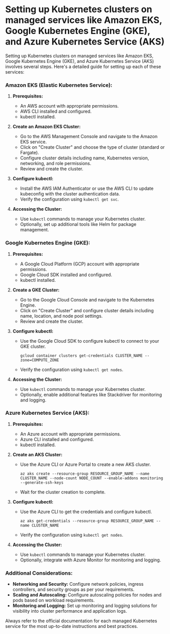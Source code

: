 # Setting up Kubernetes clusters on managed services like Amazon EKS, Google Kubernetes Engine (GKE), and Azure Kubernetes Service (AKS)

Setting up Kubernetes clusters on managed services like Amazon EKS, Google Kubernetes Engine (GKE), and Azure Kubernetes Service (AKS) involves several steps. Here's a detailed guide for setting up each of these services:

### Amazon EKS (Elastic Kubernetes Service):

1. **Prerequisites:**
   - An AWS account with appropriate permissions.
   - AWS CLI installed and configured.
   - kubectl installed.

2. **Create an Amazon EKS Cluster:**
   - Go to the AWS Management Console and navigate to the Amazon EKS service.
   - Click on "Create Cluster" and choose the type of cluster (standard or Fargate).
   - Configure cluster details including name, Kubernetes version, networking, and role permissions.
   - Review and create the cluster.

3. **Configure kubectl:**
   - Install the AWS IAM Authenticator or use the AWS CLI to update kubeconfig with the cluster authentication data.
   - Verify the configuration using `kubectl get svc`.

4. **Accessing the Cluster:**
   - Use `kubectl` commands to manage your Kubernetes cluster.
   - Optionally, set up additional tools like Helm for package management.

### Google Kubernetes Engine (GKE):

1. **Prerequisites:**
   - A Google Cloud Platform (GCP) account with appropriate permissions.
   - Google Cloud SDK installed and configured.
   - kubectl installed.

2. **Create a GKE Cluster:**
   - Go to the Google Cloud Console and navigate to the Kubernetes Engine.
   - Click on "Create Cluster" and configure cluster details including name, location, and node pool settings.
   - Review and create the cluster.

3. **Configure kubectl:**
   - Use the Google Cloud SDK to configure kubectl to connect to your GKE cluster.
     ```
     gcloud container clusters get-credentials CLUSTER_NAME --zone=COMPUTE_ZONE
     ```
   - Verify the configuration using `kubectl get nodes`.

4. **Accessing the Cluster:**
   - Use `kubectl` commands to manage your Kubernetes cluster.
   - Optionally, enable additional features like Stackdriver for monitoring and logging.

### Azure Kubernetes Service (AKS):

1. **Prerequisites:**
   - An Azure account with appropriate permissions.
   - Azure CLI installed and configured.
   - kubectl installed.

2. **Create an AKS Cluster:**
   - Use the Azure CLI or Azure Portal to create a new AKS cluster.
     ```
     az aks create --resource-group RESOURCE_GROUP_NAME --name CLUSTER_NAME --node-count NODE_COUNT --enable-addons monitoring --generate-ssh-keys
     ```
   - Wait for the cluster creation to complete.

3. **Configure kubectl:**
   - Use the Azure CLI to get the credentials and configure kubectl.
     ```
     az aks get-credentials --resource-group RESOURCE_GROUP_NAME --name CLUSTER_NAME
     ```
   - Verify the configuration using `kubectl get nodes`.

4. **Accessing the Cluster:**
   - Use `kubectl` commands to manage your Kubernetes cluster.
   - Optionally, integrate with Azure Monitor for monitoring and logging.

### Additional Considerations:
- **Networking and Security:** Configure network policies, ingress controllers, and security groups as per your requirements.
- **Scaling and Autoscaling:** Configure autoscaling policies for nodes and pods based on workload requirements.
- **Monitoring and Logging:** Set up monitoring and logging solutions for visibility into cluster performance and application logs.

Always refer to the official documentation for each managed Kubernetes service for the most up-to-date instructions and best practices.
